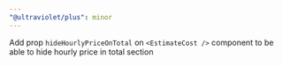 ```yaml
---
"@ultraviolet/plus": minor
---
```


Add prop `hideHourlyPriceOnTotal` on `<EstimateCost />` component to be able to hide hourly price in total section

